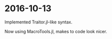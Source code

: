 # 2016-10-13

Implemented Traitor.jl-like syntax.

Now using MacroTools.jl, makes to code look nicer.
